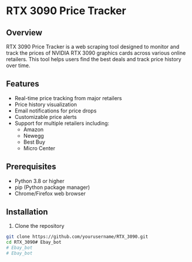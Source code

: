 # RTX 3090 Price Tracker

## Overview
RTX 3090 Price Tracker is a web scraping tool designed to monitor and track the prices of NVIDIA RTX 3090 graphics cards across various online retailers. This tool helps users find the best deals and track price history over time.

## Features
- Real-time price tracking from major retailers
- Price history visualization
- Email notifications for price drops
- Customizable price alerts
- Support for multiple retailers including:
  - Amazon
  - Newegg
  - Best Buy
  - Micro Center

## Prerequisites
- Python 3.8 or higher
- pip (Python package manager)
- Chrome/Firefox web browser

## Installation

1. Clone the repository
```bash
git clone https://github.com/yourusername/RTX_3090.git
cd RTX_3090# Ebay_bot
# Ebay_bot
# Ebay_bot
